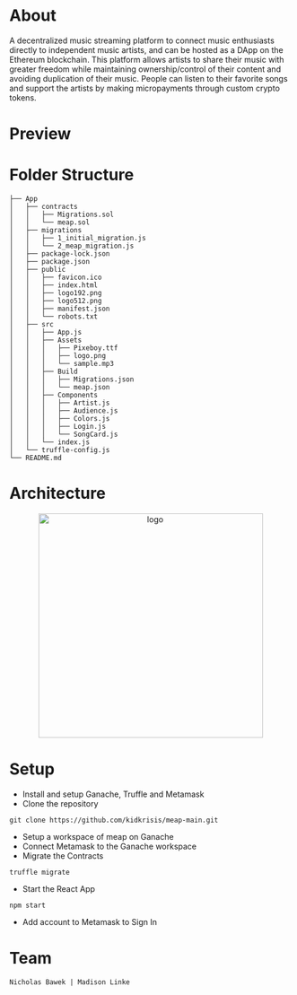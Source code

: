 <p align="center">
<!--  <img width="320" alt="logo" src="https://user-images.githubusercontent.com/42066451/137000289-1b32bf57-c42c-469a-bdc2-cd068cf1ea67.png"> -->
</p>

# About
A decentralized music streaming platform to connect music enthusiasts directly to independent music artists, and can be hosted as a DApp on the Ethereum blockchain. This platform allows artists to share their music with greater freedom while maintaining ownership/control of their content and avoiding duplication of their music. People can listen to their favorite songs and support the artists by making micropayments through custom crypto tokens.

# Preview
<div>
<p align="center">
<!-- <img width="720" alt="preview" src="https://user-images.githubusercontent.com/42066451/152672195-75fac9fe-2d35-4ac9-81f8-588ea236a083.png"> -->
<p>
</div>

# Folder Structure
```
├── App
│   ├── contracts
│   │   ├── Migrations.sol
│   │   └── meap.sol
│   ├── migrations
│   │   ├── 1_initial_migration.js
│   │   └── 2_meap_migration.js
│   ├── package-lock.json
│   ├── package.json
│   ├── public
│   │   ├── favicon.ico
│   │   ├── index.html
│   │   ├── logo192.png
│   │   ├── logo512.png
│   │   ├── manifest.json
│   │   └── robots.txt
│   ├── src
│   │   ├── App.js
│   │   ├── Assets
│   │   │   ├── Pixeboy.ttf
│   │   │   ├── logo.png
│   │   │   └── sample.mp3
│   │   ├── Build
│   │   │   ├── Migrations.json
│   │   │   └── meap.json
│   │   ├── Components
│   │   │   ├── Artist.js
│   │   │   ├── Audience.js
│   │   │   ├── Colors.js
│   │   │   ├── Login.js
│   │   │   └── SongCard.js
│   │   └── index.js
│   └── truffle-config.js
└── README.md
```
  
# Architecture
<div>
<p align="center">
  <img width="400" alt="logo" src="https://user-images.githubusercontent.com/42066451/137001059-84911c3f-aa63-4f91-a7f8-e61d39c44e53.png">
<p>
</div>

# Setup
- Install and setup Ganache, Truffle and Metamask
- Clone the repository
``` 
git clone https://github.com/kidkrisis/meap-main.git
```
- Setup a workspace of meap on Ganache
- Connect Metamask to the Ganache workspace
- Migrate the Contracts
```
truffle migrate
```
- Start the React App
```
npm start
```
- Add account to Metamask to Sign In
  
# Team
```
Nicholas Bawek | Madison Linke
```
